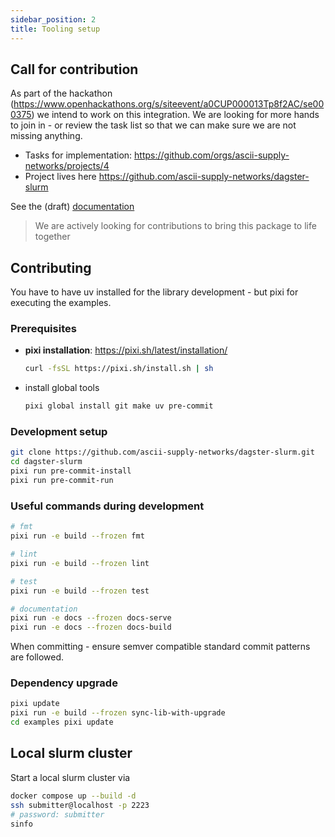 ```yaml
---
sidebar_position: 2
title: Tooling setup
---
```


## Call for contribution

As part of the hackathon (https://www.openhackathons.org/s/siteevent/a0CUP000013Tp8f2AC/se000375) we intend to work on this integration.
We are looking for more hands to join in - or review the task list so that we can make sure we are not missing anything.

- Tasks for implementation: https://github.com/orgs/ascii-supply-networks/projects/4
- Project lives here https://github.com/ascii-supply-networks/dagster-slurm

See the (draft) [documentation](https://dagster-slurm.geoheil.com/)

> We are actively looking for contributions to bring this package to life together


## Contributing

You have to have uv installed for the library development - but pixi for executing the examples.

### Prerequisites

- **pixi installation**: https://pixi.sh/latest/installation/
  ```bash
  curl -fsSL https://pixi.sh/install.sh | sh
  ````
- install global tools
  ```bash
  pixi global install git make uv pre-commit
  ```

### Development setup

```bash
git clone https://github.com/ascii-supply-networks/dagster-slurm.git
cd dagster-slurm
pixi run pre-commit-install
pixi run pre-commit-run
```

### Useful commands during development

```bash
# fmt
pixi run -e build --frozen fmt

# lint
pixi run -e build --frozen lint

# test
pixi run -e build --frozen test

# documentation
pixi run -e docs --frozen docs-serve
pixi run -e docs --frozen docs-build
```

When committing - ensure semver compatible standard commit patterns are followed.

### Dependency upgrade

```bash
pixi update
pixi run -e build --frozen sync-lib-with-upgrade
cd examples pixi update
```

## Local slurm cluster

Start a local slurm cluster via

```bash
docker compose up --build -d
ssh submitter@localhost -p 2223
# password: submitter
sinfo
```

